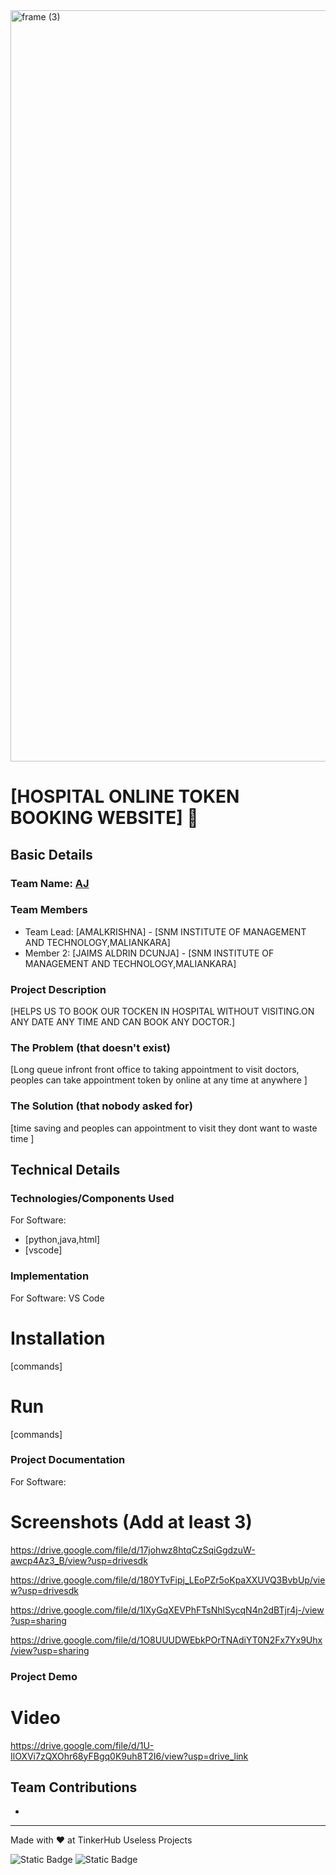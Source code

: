 <img width="3188" height="1202" alt="frame (3)" src="https://github.com/user-attachments/assets/517ad8e9-ad22-457d-9538-a9e62d137cd7" />


# [HOSPITAL ONLINE TOKEN BOOKING WEBSITE] 🎯


## Basic Details
### Team Name: [AJ]


### Team Members
- Team Lead: [AMALKRISHNA] - [SNM INSTITUTE OF MANAGEMENT AND TECHNOLOGY,MALIANKARA]
- Member 2: [JAIMS ALDRIN DCUNJA] - [SNM INSTITUTE OF MANAGEMENT AND TECHNOLOGY,MALIANKARA]

### Project Description
[HELPS US TO BOOK OUR TOCKEN IN HOSPITAL WITHOUT VISITING.ON ANY DATE ANY TIME AND CAN BOOK ANY DOCTOR.]

### The Problem (that doesn't exist)
[Long queue infront front office to taking appointment to visit doctors, peoples can take appointment token by online at any time  at anywhere ]

### The Solution (that nobody asked for)
[time saving and peoples can appointment to visit they dont want to waste time ]

## Technical Details
### Technologies/Components Used
For Software:
- [python,java,html]
- [vscode]



### Implementation
For Software: VS Code
# Installation
[commands]

# Run
[commands]

### Project Documentation
For Software:

# Screenshots (Add at least 3)
https://drive.google.com/file/d/17johwz8htqCzSqiGgdzuW-awcp4Az3_B/view?usp=drivesdk

https://drive.google.com/file/d/180YTvFipj_LEoPZr5oKpaXXUVQ3BvbUp/view?usp=drivesdk

https://drive.google.com/file/d/1lXyGqXEVPhFTsNhlSycqN4n2dBTjr4j-/view?usp=sharing

https://drive.google.com/file/d/1O8UUUDWEbkPOrTNAdiYT0N2Fx7Yx9Uhx/view?usp=sharing




### Project Demo
# Video

https://drive.google.com/file/d/1U-IlOXVi7zQXOhr68yFBgq0K9uh8T2I6/view?usp=drive_link

## Team Contributions
- [AJ]: [--]

---
Made with ❤️ at TinkerHub Useless Projects 

![Static Badge](https://img.shields.io/badge/TinkerHub-24?color=%23000000&link=https%3A%2F%2Fwww.tinkerhub.org%2F)
![Static Badge](https://img.shields.io/badge/UselessProjects--25-25?link=https%3A%2F%2Fwww.tinkerhub.org%2Fevents%2FQ2Q1TQKX6Q%2FUseless%2520Projects)


